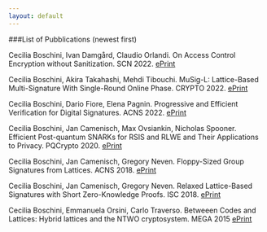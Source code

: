 ```yaml
---
layout: default
---
```


###List of Pubblications (newest first)

Cecilia Boschini, Ivan Damgård, Claudio Orlandi. On Access Control Encryption without Sanitization. SCN 2022. [ePrint](https://eprint.iacr.org/2022/854.pdf)

Cecilia Boschini, Akira Takahashi, Mehdi Tibouchi. MuSig-L: Lattice-Based Multi-Signature With Single-Round Online Phase. CRYPTO 2022. [ePrint]()

Cecilia Boschini, Dario Fiore, Elena Pagnin. Progressive and Efficient Verification for Digital Signatures. ACNS 2022. [ePrint](https://eprint.iacr.org/2021/832.pdf)

Cecilia Boschini, Jan Camenisch, Max Ovsiankin, Nicholas Spooner. Efficient Post-quantum SNARKs for RSIS and RLWE and Their Applications to Privacy. PQCrypto 2020. [ePrint](https://eprint.iacr.org/2020/1190.pdf)

Cecilia Boschini, Jan Camenisch, Gregory Neven. Floppy-Sized Group Signatures from Lattices. ACNS 2018. [ePrint](https://eprint.iacr.org/2018/453.pdf)

Cecilia Boschini, Jan Camenisch, Gregory Neven. Relaxed Lattice-Based Signatures with Short Zero-Knowledge Proofs. ISC 2018. [ePrint](https://eprint.iacr.org/2017/1123.pdf)

Cecilia Boschini, Emmanuela Orsini, Carlo Traverso. Betweeen Codes and Lattices: Hybrid lattices and the NTWO cryptosystem. MEGA 2015 [ePrint](https://cseao.github.io/papr/MEGA2015.pdf)

